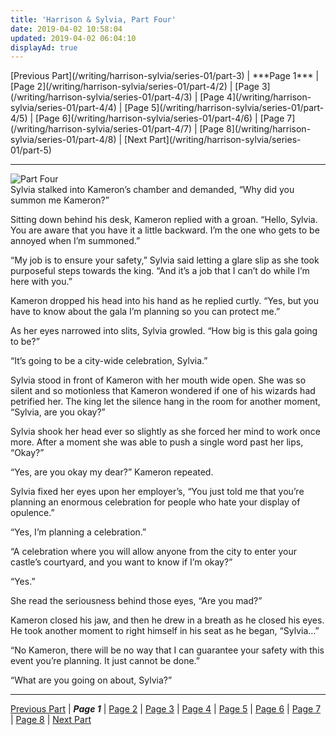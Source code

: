 ```yaml
---
title: 'Harrison & Sylvia, Part Four'
date: 2019-04-02 10:58:04
updated: 2019-04-02 06:04:10
displayAd: true
---
```

<p class="center">[Previous Part](/writing/harrison-sylvia/series-01/part-3) | <span class="current-page">***Page 1***</span> | [Page 2](/writing/harrison-sylvia/series-01/part-4/2) | [Page 3](/writing/harrison-sylvia/series-01/part-4/3) | [Page 4](/writing/harrison-sylvia/series-01/part-4/4) | [Page 5](/writing/harrison-sylvia/series-01/part-4/5) | [Page 6](/writing/harrison-sylvia/series-01/part-4/6) | [Page 7](/writing/harrison-sylvia/series-01/part-4/7) | [Page 8](/writing/harrison-sylvia/series-01/part-4/8) | [Next Part](/writing/harrison-sylvia/series-01/part-5) </p><hr class="clear-both center-fade"/><div class="embedded-image-left"><img src="/writing/harrison-sylvia/series-01/part-4/hs104.jpg" alt="Part Four" style="max-height: 275px;"/></div>Sylvia stalked into Kameron’s chamber and demanded, “Why did you summon me Kameron?”

Sitting down behind his desk, Kameron replied with a groan. “Hello, Sylvia. You are aware that you have it a little backward. I’m the one who gets to be annoyed when I’m summoned.”

“My job is to ensure your safety,” Sylvia said letting a glare slip as she took purposeful steps towards the king. “And it’s a job that I can’t do while I’m here with you.”

Kameron dropped his head into his hand as he replied curtly. “Yes, but you have to know about the gala I’m planning so you can protect me.”

As her eyes narrowed into slits, Sylvia growled. “How big is this gala going to be?”

“It’s going to be a city-wide celebration, Sylvia.”

Sylvia stood in front of Kameron with her mouth wide open. She was so silent and so motionless that Kameron wondered if one of his wizards had petrified her. The king let the silence hang in the room for another moment, “Sylvia, are you okay?”

Sylvia shook her head ever so slightly as she forced her mind to work once more. After a moment she was able to push a single word past her lips, “Okay?”

“Yes, are you okay my dear?” Kameron repeated.

Sylvia fixed her eyes upon her employer’s, “You just told me that you’re planning an enormous celebration for people who hate your display of opulence.”

“Yes, I’m planning a celebration.”

“A celebration where you will allow anyone from the city to enter your castle’s courtyard, and you want to know if I’m okay?”

“Yes.”

She read the seriousness behind those eyes, “Are you mad?”

Kameron closed his jaw, and then he drew in a breath as he closed his eyes. He took another moment to right himself in his seat as he began, “Sylvia…” 

“No Kameron, there will be no way that I can guarantee your safety with this event you’re planning. It just cannot be done.”

“What are you going on about, Sylvia?”<hr class="clear-both center-fade"/><p class="center">[Previous Part](/writing/harrison-sylvia/series-01/part-3) | <span class="current-page">***Page 1***</span> | [Page 2](/writing/harrison-sylvia/series-01/part-4/2) | [Page 3](/writing/harrison-sylvia/series-01/part-4/3) | [Page 4](/writing/harrison-sylvia/series-01/part-4/4) | [Page 5](/writing/harrison-sylvia/series-01/part-4/5) | [Page 6](/writing/harrison-sylvia/series-01/part-4/6) | [Page 7](/writing/harrison-sylvia/series-01/part-4/7) | [Page 8](/writing/harrison-sylvia/series-01/part-4/8) | [Next Part](/writing/harrison-sylvia/series-01/part-5) </p>